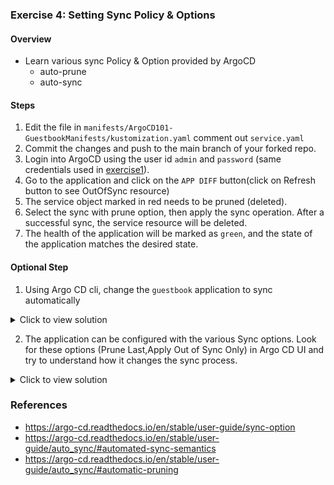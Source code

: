 ### Exercise 4: Setting Sync Policy & Options

#### Overview

-  Learn various sync Policy & Option provided by ArgoCD
    - auto-prune
    - auto-sync

#### Steps

1. Edit the file in  `manifests/ArgoCD101-GuestbookManifests/kustomization.yaml` comment out `service.yaml`
1. Commit the changes and push to the main branch of your forked repo.
1. Login into ArgoCD using the user id `admin` and `password` (same credentials used in [exercise1][1]).
1. Go to the application and click on the `APP DIFF` button(click on Refresh button to see OutOfSync resource)
1. The service object marked in red needs to be pruned (deleted).
1. Select the sync with prune option, then apply the sync operation. After a successful  sync, the service resource will be deleted.
1. The health of the application will be marked as  `green`, and the state of the application matches the desired state.

#### Optional Step

1. Using Argo CD cli, change the `guestbook` application to sync automatically

<details>
<summary>Click to view solution</summary>

<ul>
<li>Run the below commands:

```sh
argocd --port-forward --port-forward-namespace argocd login
argocd --port-forward-namespace argocd app set guestbook  --sync-policy automated
```
</li>
<li>Verify the change applied in the application:

```sh
argocd --port-forward-namespace argocd app get guestbook
Output:
...
Sync Policy:        Automated
...
```
</li>
</ul>
</details>

2. The application can be configured with the various Sync options. Look for these options (Prune Last,Apply Out of Sync Only) in Argo CD UI and try to understand how it changes the sync process.

<details>
<summary>Click to view solution</summary>
<ul>
<li>Edit the application on the ArgoCD UI.</li>
<li>Select and Save the Sync option you want to enable in the application.</li>
<li>Usually in production, you will use CLI or add annotation to your Gitops application manifest.</li>
</ul>
</details>

### References
- https://argo-cd.readthedocs.io/en/stable/user-guide/sync-option
- https://argo-cd.readthedocs.io/en/stable/user-guide/auto_sync/#automated-sync-semantics
- https://argo-cd.readthedocs.io/en/stable/user-guide/auto_sync/#automatic-pruning

[1]: exercise1.md
